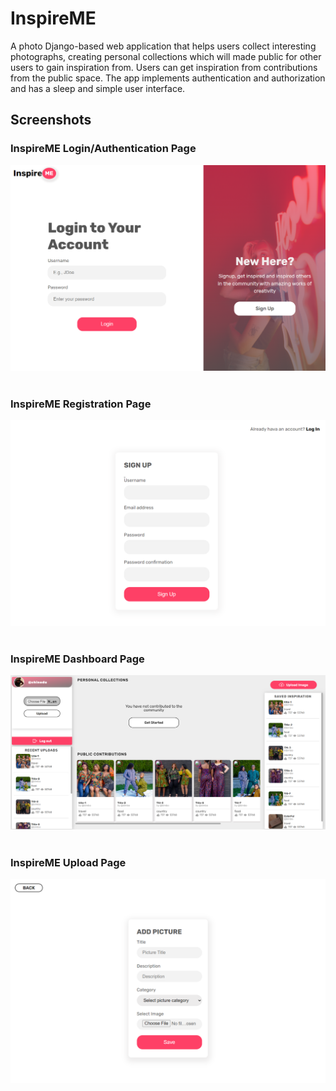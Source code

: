 # InspireME
A photo Django-based web application that helps users collect interesting photographs, creating personal collections which will made public for other users to gain inspiration from. Users can get inspiration from contributions from the public space. The app implements authentication and authorization and has a sleep and simple user interface.

## Screenshots
### InspireME Login/Authentication Page
<div>
    <img src="static/register.PNG" alt="Login Page"/>
</div>

<br/>

### InspireME Registration Page
<div>
    <img src="static/login.PNG" alt="Register Page"/>
</div>
<br/>

### InspireME Dashboard Page
<div>
    <img src="static/dashboard.PNG" alt="Dashboard Page"/>
</div>
<br/>

### InspireME Upload Page
<div>
    <img src="static/upload.PNG" alt="Upload Page"/>
</div>

